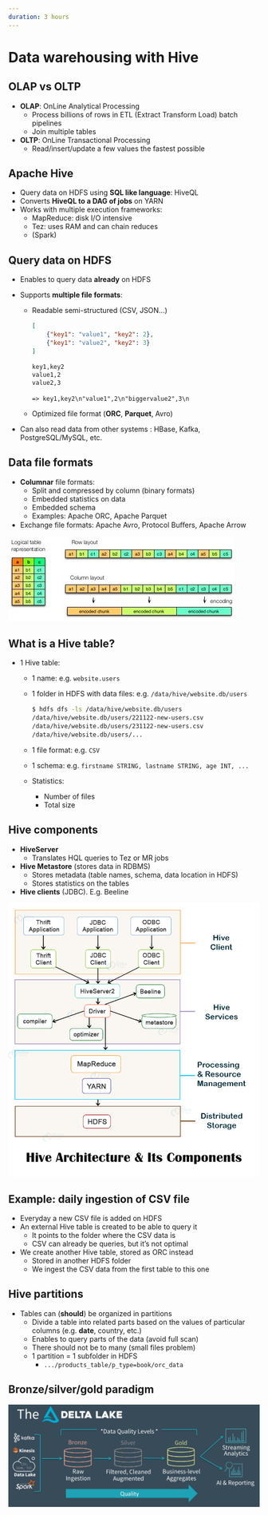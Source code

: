 ```yaml
---
duration: 3 hours
---
```


# Data warehousing with Hive

## OLAP vs OLTP

- **OLAP**: OnLine Analytical Processing
  - Process billions of rows in ETL (Extract Transform Load) batch pipelines
  - Join multiple tables
- **OLTP**: OnLine Transactional Processing
  - Read/insert/update a few values the fastest possible

## Apache Hive

- Query data on HDFS using **SQL like language**: HiveQL
- Converts **HiveQL to a DAG of jobs** on YARN
- Works with multiple execution frameworks:
  - MapReduce: disk I/O intensive
  - Tez: uses RAM and can chain reduces
  - (Spark)

## Query data on HDFS

- Enables to query data **already** on HDFS

- Supports **multiple file formats**:
  - Readable semi-structured (CSV, JSON…)
  
    ```json
    [
        {"key1": "value1", "key2": 2},
        {"key1": "value2", "key2": 3}
    ]
    ```
  
    ```
    key1,key2
    value1,2
    value2,3
    
    => key1,key2\n"value1",2\n"biggervalue2",3\n
    ```
  
  - Optimized file format (**ORC**, **Parquet**, Avro)
  
- Can also read data from other systems : HBase, Kafka, PostgreSQL/MySQL, etc.

## Data file formats

- **Columnar** file formats:
  - Split and compressed by column (binary formats)
  - Embedded statistics on data
  - Embedded schema
  - Examples: Apache ORC, Apache Parquet
- Exchange file formats: Apache Avro, Protocol Buﬀers, Apache Arrow

![Columnar vs. Row-oriented atorage](./assets/columnar_row_storage.jpg)

## What is a Hive table?

- 1 Hive table:

  - 1 name: e.g. `website.users`

  - 1 folder in HDFS with data files: e.g. `/data/hive/website.db/users`

    ```bash
    $ hdfs dfs -ls /data/hive/website.db/users
    /data/hive/website.db/users/221122-new-users.csv
    /data/hive/website.db/users/231122-new-users.csv
    /data/hive/website.db/users/...
    ```

  - 1 file format: e.g. `CSV`

  - 1 schema: e.g. `firstname STRING, lastname STRING, age INT, ...`

  - Statistics:

    - Number of files
    - Total size

## Hive components

- **HiveServer**
  - Translates HQL queries to Tez or MR jobs
- **Hive Metastore** (stores data in RDBMS)
  - Stores metadata (table names, schema, data location in HDFS)
  - Stores statistics on the tables
- **Hive clients** (JDBC). E.g. Beeline

![Hive architecture](./assets/hive_architecture.jpg)

## Example: daily ingestion of CSV file

- Everyday a new CSV file is added on HDFS
- An external Hive table is created to be able to query it
  - It points to the folder where the CSV data is
  - CSV can already be queries, but it’s not optimal
- We create another Hive table, stored as ORC instead
  - Stored in another HDFS folder
  - We ingest the CSV data from the first table to this one

## Hive partitions

- Tables can (**should**) be organized in partitions
  - Divide a table into related parts based on the values of particular columns (e.g. **date**, country, etc.)
  - Enables to query parts of the data (avoid full scan)
  - There should not be to many (small files problem)
  - 1 partition = 1 subfolder in HDFS
    - `.../products_table/p_type=book/orc_data`

## Bronze/silver/gold paradigm

![bronze/silver/gold](./assets/bronze-silver-gold.png)
